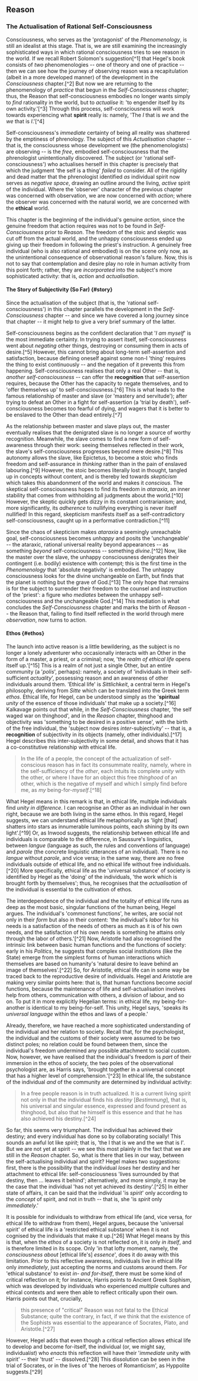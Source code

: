 ## Reason

### The Actualisation of Rational Self-Consciousness

Consciousness, who serves as the 'protagonist' of the *Phenomenology*, is still
an idealist at this stage. That is, we are still examining the increasingly
sophisticated ways in which rational consciousness tries to see reason in the
world. If we recall Robert Solomon's suggestion[^1] that Hegel's book consists
of *two* phenomenologies -- one of theory and one of practice -- then we can see
how the journey of observing reason was a recapitulation (albeit in a more
developed manner) of the development in the *Consciousness* chapter.[^2] But now
we are returning to the phenomenology of *practice* that begun in the
*Self-Consciousness* chapter; thus, the Reason that self-consciousness embodies
no longer wants simply to *find* rationality in the world, but to *actualise*
it: 'to engender itself by its own activity.'[^3] Through this process,
self-consciousness will work towards experiencing what **spirit** really is:
namely, 'The *I* that is *we* and the *we* that is *I*.'[^4]

Self-consciousness's *immediate* certainty of being all reality was shattered by
the emptiness of phrenology. The subject of this *Actualisation* chapter -- that
is, the consciousness whose development we (the phenomenologists) are observing
-- is the *free*, embodied self-consciousness that the phrenologist
unintentionally discovered. The subject (or 'rational self-consciousness') who
actualises herself in this chapter is precisely that which the judgment 'the
self is a thing' *failed* to consider. All of the rigidity and dead matter that
the phrenologist identified *as* individual spirit now serves as *negative
space*, drawing an outline around the living, *active* spirit of the individual.
Where the 'observer' character of the previous chapter was concerned with
observation, we are now concerned with *action*; where the observer was
concerned with the natural world, we are concerned with the **ethical** world.

This chapter is the beginning of the individual's genuine *action*, since the
genuine freedom that action requires was not to be found in *Self-Consciousness*
prior to *Reason*. The freedom of the stoic and skeptic was cut off from the
actual world, and the unhappy consciousness ended up giving up their freedom in
following the priest's instruction. A genuinely free individual (who is also
rational and embodied) is on the scene only now, as the unintentional
consequence of observational reason's failure. Now, this is not to say that
contemplation and desire play no role in human activity from this point forth;
rather, they are *incorporated* into the subject's more sophisticated activity:
that is, *action* and *actualisation*.

#### The Story of Subjectivity (So Far) {#story}

Since the actualisation of the subject (that is, the 'rational
self-consciousness') in this chapter parallels the development in the
*Self-Consciousness* chapter -- and since we have covered a long journey since
that chapter -- it might help to give a very brief summary of the latter.

Self-consciousness begins as the confident declaration that '*I am myself*' is
the most immediate certainty. In trying to assert itself, self-consciousness
went about *negating* other things, destroying or consuming them in acts of
desire.[^5] However, this cannot bring about long-term self-assertion and
satisfaction, because defining oneself against some non-I 'thing' requires the
thing to exist continuously -- and the negation of it prevents this from
happening. Self-consciousness realises that only a real Other -- that is,
*another self-consciousness* -- can offer the **recognition** that
self-assertion requires, because the Other has the capacity to negate
themselves, and to 'offer themselves up' to self-consciousness.[^6] This is what
leads to the famous relationship of master and slave (or 'mastery and
servitude'); after trying to defeat an Other in a fight for self-assertion (a
'trial by death'), self-consciousness becomes too fearful of dying, and wagers
that it is better to be enslaved to the Other than dead entirely.[^7]

As the relationship between master and slave plays out, the master eventually
realises that the denigrated slave is no longer a source of worthy recognition.
Meanwhile, the slave comes to find a new form of self-awareness through their
work: seeing themselves reflected in their work, the slave's self-consciousness
progresses beyond mere desire.[^8] This autonomy allows the slave, like
Epictetus, to become a stoic who finds freedom and self-assurance in *thinking*
rather than in the pain of enslaved labouring.[^9] However, the stoic becomes
literally lost in thought, tangled up in concepts without content, and is
thereby led towards *skepticism* which takes this abandonment of the world and
makes it *conscious*. The skeptical self-consciousness hopes to find its freedom
in *ataraxia*, an inner stability that comes from withholding all judgments
about the world.[^10] However, the skeptic quickly gets dizzy in its constant
contrarianism; and, more significantly, its *adherence* to nullifying everything
is never itself nullified! In this regard, skepticism manifests itself as a
self-contradictory self-consciousness, caught up in a performative
contradiction.[^11]

Since the chaos of skepticism makes *ataraxia* a seemingly unreachable goal,
self-consciousness becomes *unhappy* and posits the 'unchangeable' -- the
ataraxic, rational universal reality beyond appearances -- as something *beyond*
self-consciousness -- something *divine*.[^12] Now, like the master over the
slave, the unhappy consciousness denigrates their contingent (i.e. bodily)
existence with contempt; this is the first time in the *Phenomenology* that
'absolute negativity' is embodied. The unhappy consciousness looks for the
divine unchangeable on Earth, but finds that the planet is nothing but the grave
of God.[^13] The only hope that remains is for the subject to surrender their
freedom to the counsel and instruction of the 'priest': a figure who *mediates*
between the unhappy self-consciousness and the unchangeable God.[^14] This
mediation is what concludes the *Self-Consciousness* chapter and marks the birth
of *Reason* -- the Reason that, failing to find itself reflected in the world
through mere *observation*, now turns to action.

#### Ethos {#ethos}

The launch into active reason is a little bewildering, as the subject is no
longer a lonely adventurer who occasionally interacts with an Other in the form
of a master, a priest, or a criminal; now, 'the *realm of ethical life* opens
itself up.'[^15] This is a realm of not just a single Other, but an entire
community (a '*polis*', perhaps): namely, a society of 'individuals in their
self-sufficient *actuality*', possessing reason and an awareness of other
individuals around them. 'Ethical life' is *Sittlichkeit*, a central term in
Hegel's philosophy, deriving from *Sitte* which can be translated into the Greek
term *ethos*. Ethical life, for Hegel, can be understood simply as the
'**spiritual** *unity* of the essence of those individuals' that make up a
society.[^16] Kalkavage points out that while, in the *Self-Consciousness*
chapter, 'the self waged war on thinghood', and in the *Reason* chapter,
thinghood and objectivity was 'something to be desired in a positive sense',
with the birth of the free individual, the 'subject now desires
*inter*-subjectivity' -- that is, a **recognition** of subjectivity in its
objects (namely, other individuals).[^17] Hegel describes this
inter-subjectivity in some detail, and shows that it has a co-constitutive
relationship with ethical life.

> In the life of a people, the concept of the actualization of self-conscious
> reason has in fact its consummate reality, namely, where in the
> self-sufficiency of the *other*, each intuits its complete *unity* with the
> other, or where I have for an object this free *thinghood* of an other, which
> is the negative of myself and which I simply find before me, as *my*
> being-for-*myself*.[^18]

What Hegel means in this remark is that, in ethical life, multiple individuals
find *unity in difference*. I can recognise an Other as an individual in her own
right, because we are both living in the same ethos. In this regard, Hegel
suggests, we can understand ethical life metaphorically as 'light [that]
shatters into stars as innumerable luminous points, each shining by its own
light'.[^19] Or, as Inwood suggests, the relationship between ethical life and
individuals is comparable to the difference, in Saussure's linguistics, between
*langue* (language as such, the rules and conventions of language) and *parole*
(the concrete linguistic utterances of an individual). There is no *langue*
without *parole*, and vice versa; in the same way, there are no free individuals
outside of ethical life, and no ethical life without free individuals.[^20] More
specifically, ethical life as the 'universal substance' of society is identified
by Hegel as the 'doing' of the individuals, 'the work which is brought forth by
themselves'; thus, he recognises that the *actualisation* of the individual is
essential to the cultivation of ethos.

The interdependence of the individual and the totality of ethical life runs as
deep as the most basic, singular functions of the human being, Hegel argues. The
individual's 'commonest functions', he writes, are social not only in their
*form* but also in their content: 'the individual's *labor* for his needs is a
satisfaction of the needs of others as much as it is of his own needs, and the
satisfaction of his own needs is something he attains only through the labor of
others.'[^21] Now, Aristotle had also recognised the intrinsic link between
basic human functions and the functions of society: early in his *Politics*, he
suggests that complex social institutions (like the State) emerge from the
simplest forms of human interactions which themselves are based on humanity's
'natural desire to leave behind an image of themselves'.[^22] So, for Aristotle,
ethical life can in some way be traced back to the reproductive desire of
individuals. Hegel and Aristotle are making very similar points here: that is,
that human functions become *social* functions, because the maintenance of life
and self-actualisation involves help from others, communication with others, a
division of labour, and so on. To put it in more explicitly Hegelian terms: in
ethical life, my being-for-another is identical to my being-for-self. This
unity, Hegel says, 'speaks its *universal language* within the ethos and laws of
a people.'

Already, therefore, we have reached a more sophisticated understanding of the
individual and her relation to society. Recall that, for the psychologist, the
individual and the customs of their society were assumed to be two distinct
poles; no relation could be found between them, since the individual's freedom
undermined any possible attachment to social custom. Now, however, we have
realised that the individual's freedom is *part* of their immersion in the ethos
of society, the two poles of the observational psychologist are, as Harris says,
'brought together in a universal concept that has a higher level of
comprehension.'[^23] In ethical life, the substance of the individual *and* of
the community are determined by individual activity:

> In a free people reason is in truth actualized. It is a current living spirit
> not only in that the individual finds his *destiny* [*Bestimmung*], that is,
> his universal and singular essence, expressed and found present as thinghood,
> but also that he himself is this essence and that he has also achieved his
> destiny.[^24]

So far, this seems very triumphant. The individual has achieved their destiny;
and every individual has done so by collaborating socially! This sounds an awful
lot like *spirit*; that is, 'the I that is we and the we that is I'. But we are
not yet at spirit -- we see this most plainly in the fact that we are still in
the *Reason* chapter. So, what is there that lies in our way, between the
self-actualising individual and spirit? Hegel makes two suggestions: first,
there is the possibility that the individual *loses* her destiny and her
attachment to ethical life: self-consciousness 'lives surrounded by that
destiny, then ... leaves it behind'; alternatively, and more simply, it may be
the case that the individual 'has not yet achieved its destiny'.[^25] In either
state of affairs, it can be said that the individual 'is *spirit*' only
according to the *concept* of spirit, and not in truth -- that is, she 'is
*spirit* only *immediately*.'

It is possible for individuals to withdraw from ethical life (and, vice versa,
for ethical life to withdraw from them), Hegel argues, because the 'universal
spirit' of ethical life is a 'restricted ethical substance' when it is not
cognised by the individuals that make it up.[^26] What Hegel means by this is
that, when the *ethos* of a society is not reflected on, it is only *in itself*,
and is therefore limited in its scope. Only 'in that lofty moment, namely, the
*consciousness about* [ethical life's] *essence*', does it do away with this
limitation. Prior to this reflective awareness, individuals live in ethical life
only *immediately*, just accepting the norms and customs around them. For
'ethical substance' to exist *in- and for-itself*, there must be some kind of
critical reflection on it; for instance, Harris points to Ancient Greek Sophism,
which was developed by individuals who experienced *multiple* cultures
and ethical contexts and were then able to reflect critically upon their own.
Harris points out that, crucially,

> this presence of "critical" Reason was not fatal to the Ethical Substance;
> quite the contrary, in fact, if we think that the existence of the Sophists
> was essential to the appearance of Socrates, Plato, and Aristotle.[^27]

However, Hegel adds that even though a critical reflection allows ethical life
to develop and become for-itself, the individual (or, we might say,
individual*ist*) who *enacts* this reflection will have their '*immediate* unity
with spirit' -- their 'trust' -- dissolved.[^28] This dissolution can be seen in
the trial of Socrates, or in the lives of 'the heroes of Romanticism', as
Hyppolite suggests.[^29]

